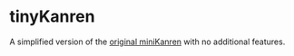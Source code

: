 # tinyKanren

A simplified version of the [original miniKanren](https://github.com/webyrd/miniKanren) with no additional features.
